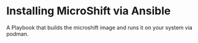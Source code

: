 # Installing MicroShift via Ansible

A Playbook that builds the microshift image and runs it on your system via podman. 
